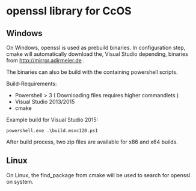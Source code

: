 # openssl library for CcOS
## Windows
On Windows, openssl is used as prebuild binaries.
In configuration step, cmake will automatically download the, Visual Studio depending, binaries from http://mirror.adirmeier.de .

The binaries can also be build with the containing powershell scripts.

Build-Requirements:
 - Powershell > 3 ( Downloading files requires higher commandlets )
 - Visual Studio 2013/2015
 - cmake

Example build for Visual Studio 2015:

    powershell.exe .\build.msvc120.ps1

After build process, two zip files are available for x86 and x64 builds.

## Linux
On Linux, the find_package from cmake will be used to search for openssl on system.


